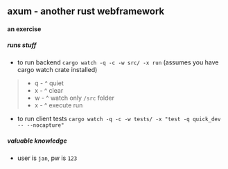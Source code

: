 ## axum - another rust webframework

#### an exercise

##### runs stuff

* to run backend  `cargo watch -q -c -w src/ -x run` (assumes you have cargo watch crate installed)  
>* q - ^ quiet
>* x - ^ clear
>* w - ^ watch only `/src` folder
>* x - ^ execute run

* to run client tests `cargo watch -q -c -w tests/ -x "test -q quick_dev -- --nocapture"`


##### valuable knowledge
* user is `jan`, pw is `123`